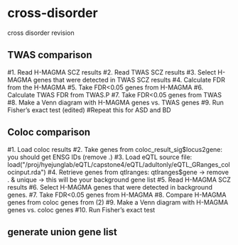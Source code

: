 # cross-disorder
cross disorder revision
## TWAS comparison

#1. Read H-MAGMA SCZ results
#2. Read TWAS SCZ results
#3. Select H-MAGMA genes that were detected in TWAS SCZ results
#4. Calculate FDR from the H-MAGMA
#5. Take FDR<0.05 genes from H-MAGMA
#6. Calculate TWAS FDR from TWAS.P
#7. Take FDR<0.05 genes from TWAS
#8. Make a Venn diagram with H-MAGMA genes vs. TWAS genes
#9. Run Fisher’s exact test (edited) 
#Repeat this for ASD and BD

## Coloc comparison

#1. Load coloc results
#2. Take genes from coloc_result_sig$locus2gene: you should get  ENSG IDs (remove .)
#3. Load eQTL source file: load("/proj/hyejunglab/eQTL/capstone4/eQTL/adultonly/eQTL_GRanges_colocinput.rda")
#4. Retrieve genes from qtlranges: qtlranges$gene -> remove . & unique -> this will be your background gene list
#5. Read H-MAGMA SCZ results
#6. Select H-MAGMA genes that were detected in background genes.
#7. Take FDR<0.05 genes from H-MAGMA
#8. Compare H-MAGMA genes from coloc genes from (2)
#9. Make a Venn diagram with H-MAGMA genes vs. coloc genes
#10. Run Fisher’s exact test

## generate union gene list
